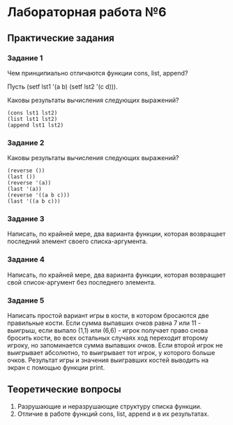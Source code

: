 # Лабораторная работа №6

## Практические задания
### Задание 1
Чем принципиально отличаются функции cons, list, append?

Пусть (setf lst1 '(a b) (setf lst2 '(c d))).

Каковы результаты вычисления следующих выражений?
```
(cons lst1 lst2)
(list lst1 lst2)
(append lst1 lst2)
```
### Задание 2
Каковы результаты вычисления следующих выражений?
```
(reverse ())
(last ())
(reverse '(a))
(last '(a))
(reverse '((a b c)))
(last '((a b c)))
```
### Задание 3
Написать, по крайней мере, два варианта функции, которая возвращает последний элемент своего списка-аргумента.
### Задание 4
Написать, по крайней мере, два варианта функции, которая возвращает свой список-аргумент без последнего элемента.
### Задание 5
Написать простой вариант игры в кости, в котором бросаются две правильные кости. Если сумма выпавших очков равна 7 или 11 - выигрыш, если выпало (1,1) или (6,6) - игрок получает право снова бросить кости, во всех остальных случаях ход переходит второму игроку, но запоминается сумма выпавших очков. Если второй игрок не выигрывает абсолютно, то выигрывает тот игрок, у которого больше очков. Результат игры и значения выигравших костей выводить на экран с помощью функции print.

## Теоретические вопросы
1. Разрушающие и неразрушающие структуру списка функции.
2. Отличие в работе функций cons, list, append и в их результатах.
